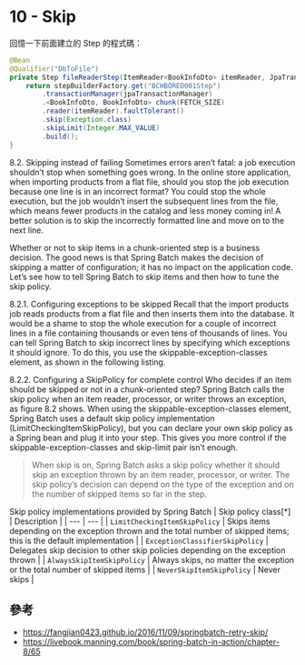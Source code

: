 # 10 - Skip

回憶一下前面建立的 Step 的程式碼：
```java
@Bean
@Qualifier("DbToFile")
private Step fileReaderStep(ItemReader<BookInfoDto> itemReader, JpaTransactionManager jpaTransactionManager) {
    return stepBuilderFactory.get("BCHBORED001Step")
        .transactionManager(jpaTransactionManager)
        .<BookInfoDto, BookInfoDto> chunk(FETCH_SIZE)
        .reader(itemReader).faultTolerant()
        .skip(Exception.class)
        .skipLimit(Integer.MAX_VALUE)
        .build();
}
```
8.2. Skipping instead of failing
Sometimes errors aren’t fatal: a job execution shouldn’t stop when something goes wrong. In the online store application, when importing products from a flat file, should you stop the job execution because one line is in an incorrect format? You could stop the whole execution, but the job wouldn’t insert the subsequent lines from the file, which means fewer products in the catalog and less money coming in! A better solution is to skip the incorrectly formatted line and move on to the next line.

Whether or not to skip items in a chunk-oriented step is a business decision. The good news is that Spring Batch makes the decision of skipping a matter of configuration; it has no impact on the application code. Let’s see how to tell Spring Batch to skip items and then how to tune the skip policy.

8.2.1. Configuring exceptions to be skipped
Recall that the import products job reads products from a flat file and then inserts them into the database. It would be a shame to stop the whole execution for a couple of incorrect lines in a file containing thousands or even tens of thousands of lines. You can tell Spring Batch to skip incorrect lines by specifying which exceptions it should ignore. To do this, you use the skippable-exception-classes element, as shown in the following listing.


8.2.2. Configuring a SkipPolicy for complete control
Who decides if an item should be skipped or not in a chunk-oriented step? Spring Batch calls the skip policy when an item reader, processor, or writer throws an exception, as figure 8.2 shows. When using the skippable-exception-classes element, Spring Batch uses a default skip policy implementation (LimitCheckingItemSkipPolicy), but you can declare your own skip policy as a Spring bean and plug it into your step. This gives you more control if the skippable-exception-classes and skip-limit pair isn’t enough.

> When skip is on, Spring Batch asks a skip policy whether it should skip an exception thrown by an item reader, processor, or writer. The skip policy’s decision can depend on the type of the exception and on the number of skipped items so far in the step.


Skip policy implementations provided by Spring Batch
| Skip policy class[*] | Description |
| --- | --- |
| `LimitCheckingItemSkipPolicy` | Skips items depending on the exception thrown and the total number of skipped items; this is the default implementation |
| `ExceptionClassifierSkipPolicy` | Delegates skip decision to other skip policies depending on the exception thrown |
| `AlwaysSkipItemSkipPolicy` | Always skips, no matter the exception or the total number of skipped items |
| `NeverSkipItemSkipPolicy` | Never skips |

## 參考
* https://fangjian0423.github.io/2016/11/09/springbatch-retry-skip/ 
* https://livebook.manning.com/book/spring-batch-in-action/chapter-8/65 